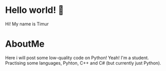 # Hello world! 👋
Hi! My name is Timur 

# AboutMe
Here i will post some low-quality code on Python! Yeah! I'm a student. Practising some languages, Pyhton, C++ and C# (but currently just Python).
